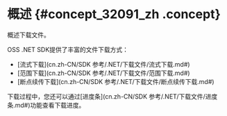 # 概述 {#concept_32091_zh .concept}

概述下载文件。

OSS .NET SDK提供了丰富的文件下载方式：

-   [流式下载](cn.zh-CN/SDK 参考/.NET/下载文件/流式下载.md#)
-   [范围下载](cn.zh-CN/SDK 参考/.NET/下载文件/范围下载.md#)
-   [断点续传下载](cn.zh-CN/SDK 参考/.NET/下载文件/断点续传下载.md#)

下载过程中，您还可以通过[进度条](cn.zh-CN/SDK 参考/.NET/下载文件/进度条.md#)功能查看下载进度。

